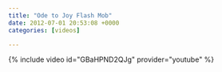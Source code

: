 ```yaml
---
title: "Ode to Joy Flash Mob"
date: 2012-07-01 20:53:08 +0000
categories: [videos]

---
```

{% include video id="GBaHPND2QJg" provider="youtube" %}